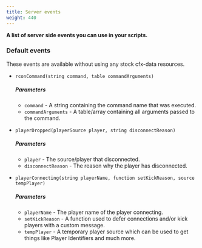 ```yaml
---
title: Server events
weight: 440
---
```


**A list of server side events you can use in your scripts.**

### Default events
These events are available without using any stock cfx-data resources.


- `rconCommand(string command, table commandArguments)`
    ##### **Parameters**
    - `command` - A string containing the command name that was executed.
    - `commandArguments` - A table/array containing all arguments passed to the command.

- `playerDropped(playerSource player, string disconnectReason)`
    ##### **Parameters**
    - `player` - The source/player that disconnected.
    - `disconnectReason` - The reason why the player has disconnected.

- `playerConnecting(string playerName, function setKickReason, source tempPlayer)`
    ##### **Parameters**
    - `playerName` - The player name of the player connecting.
    - `setKickReason` - A function used to defer connections and/or kick players with a custom message.
    - `tempPlayer` - A temporary player source which can be used to get things like Player Identifiers and much more.
